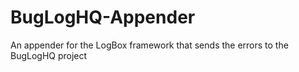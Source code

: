 BugLogHQ-Appender
=================

An appender for the LogBox framework that sends the errors to the BugLogHQ project
